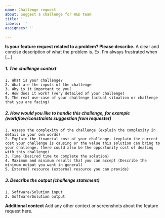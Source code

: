 ```yaml
---
name: Challenge request
about: Suggest a challenge for R&D team
title: ''
labels: ''
assignees: ''

---
```


**Is your feature request related to a problem? Please describe.**
A clear and concise description of what the problem is. Ex. I'm always frustrated when [...]
##### 1. The challenge context
    1. What is your challenge?
    2. What are the inputs of the challenge
    3. Why is it important to you?
    4. How does it work? (very detailed of your challenge)
    5. The real use-case of your challenge (actual situation or challenge that you are facing)

##### 2. How would you like to handle this challenge, for example (workflow/constraints suggestion from requester)
    1. Assess the complexity of the challenge (explain the complexity in detail in your own words)
    2. Explain the financial cost of your challenge. (explain the current cost your challenge is causing or the value this solution can bring to your challenge. there could also be the opportunity cost of dealing with this challenge)
    3. Time (Desired time to complete the solution)
    4. Maximum and minimum results that you can accept (Describe the minimum output you want in general)
    5. External resource (external resource you can provide)
##### 3. Describe the output (challenge statement)
    1. Software/Solution input
    2. Software/Solution output

**Additional context**
Add any other context or screenshots about the feature request here.
